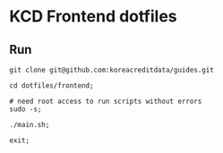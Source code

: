# KCD Frontend dotfiles

## Run

```shellscript
git clone git@github.com:koreacreditdata/guides.git

cd dotfiles/frontend;

# need root access to run scripts without errors
sudo -s;

./main.sh;

exit;
```
